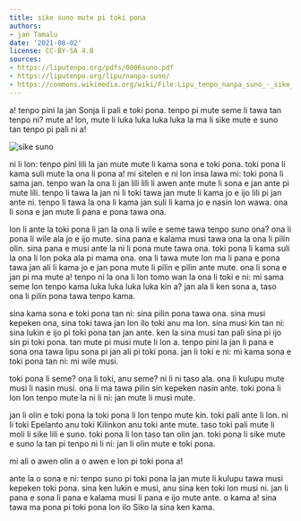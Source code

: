```yaml
---
title: sike suno mute pi toki pona
authors:
- jan Tamalu
date: '2021-08-02'
license: CC-BY-SA 4.0
sources:
- https://liputenpo.org/pdfs/0006suno.pdf
- https://liputenpo.org/lipu/nanpa-suno/
- https://commons.wikimedia.org/wiki/File:Lipu_tenpo_nanpa_suno_-_sike_suno.png
---
```


a! tenpo pini la jan Sonja li pali e toki pona. tenpo pi mute seme li tawa tan tenpo ni? mute a! lon, mute li luka luka luka luka la ma li sike mute e suno tan tenpo pi pali ni a!

![sike suno](https://upload.wikimedia.org/wikipedia/commons/5/5a/Lipu_tenpo_nanpa_suno_-_sike_suno.png)

ni li lon: tenpo pini lili la jan mute mute li kama sona e toki pona. toki pona li kama suli mute la ona li pona a! mi sitelen e ni lon insa lawa mi: toki pona li sama jan. tenpo wan la ona li jan lili lili li awen ante mute li sona e jan ante pi mute lili. tenpo li tawa la jan ni li toki tawa jan mute li kama jo e ijo lili pi jan ante ni. tenpo li tawa la ona li kama jan suli li kama jo e nasin lon wawa. ona li sona e jan mute li pana e pona tawa ona.

lon li ante la toki pona li jan la ona li wile e seme tawa tenpo suno ona? ona li pona li wile ala jo e ijo mute. sina pana e kalama musi tawa ona la ona li pilin olin. sina pana e musi ante la ni li pona mute tawa ona. toki pona li kama suli la ona li lon poka ala pi mama ona. ona li tawa mute lon ma li pana e pona tawa jan ali li kama jo e jan pona mute li pilin e pilin ante mute. ona li sona e jan pi ma mute a! tenpo ni la ona li lon tomo wan la ona li toki e ni: mi sama seme lon tenpo kama luka luka luka luka kin a? jan ala li ken sona a, taso ona li pilin pona tawa tenpo kama.

sina kama sona e toki pona tan ni: sina pilin pona tawa ona. sina musi kepeken ona, sina toki tawa jan lon ilo toki anu ma lon. sina musi kin tan ni: sina lukin e ijo pi toki pona tan jan ante. ken la sina musi tan pali sina pi ijo sin pi toki pona. tan mute pi musi mute li lon a. tenpo pini la jan li pana e sona ona tawa lipu sona pi jan ali pi toki pona. jan li toki e ni: mi kama sona e toki pona tan ni: mi wile musi.

toki pona li seme? ona li toki, anu seme? ni li ni taso ala. ona li kulupu mute musi li nasin musi. ona li ma tawa pilin sin kepeken nasin ante. toki pona li lon lon tenpo mute la ni li ni: jan mute li musi mute.

jan li olin e toki pona la toki pona li lon tenpo mute kin. toki pali ante li lon. ni li toki Epelanto anu toki Kilinkon anu toki ante mute. taso toki pali mute li moli li sike lili e suno. toki pona li lon taso tan olin jan. toki pona li sike mute e suno la tan pi tenpo ni li ni: jan li olin mute e toki pona.

mi ali o awen olin a o awen e lon pi toki pona a!

ante la o sona e ni: tenpo suno pi toki pona la jan mute li kulupu tawa musi kepeken toki pona. sina ken lukin e musi, anu sina ken toki lon musi ni. jan li pana e sona li pana e kalama musi li pana e ijo mute ante. o kama a! sina tawa ma pona pi toki pona lon ilo Siko la sina ken kama.